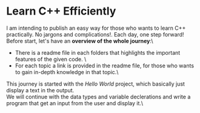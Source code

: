 # Learn C++ Efficiently
I am intending to publish an easy way for those who wants to learn C++ practically. No jargons and complications!. Each day, one step forward!\
Before start, let's have an **overview of the whole journey**:\
* There is a readme file in each folders that highlights the important features of the given code. \
* For each topic a link is provided in the readme file, for those who wants to gain in-depth knowledge in that topic.\

This journey is started with the _Hello World_ project, which basically just display a text in the output. \
We will continue with the data types and variable declerations and write a program that get an input from the user and display it.\

